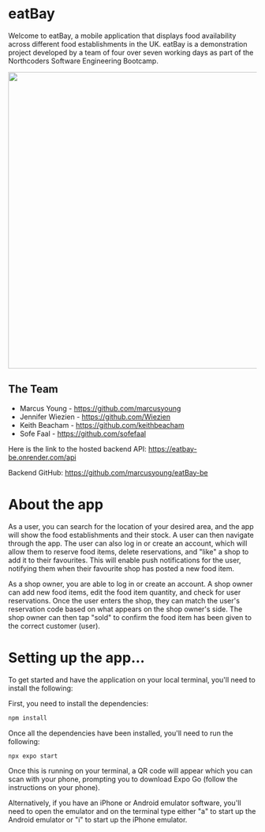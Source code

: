 <h1>eatBay</h1>

Welcome to eatBay, a mobile application that displays food availability across different food establishments in the UK. eatBay is a demonstration project developed by a team of four over seven working days as part of the Northcoders Software Engineering Bootcamp.

<img src="assets/eatbay-promo.gif" width="600">

<h2>The Team</h2>

<ul>
<li>Marcus Young - <a href="https://github.com/marcusyoung">https://github.com/marcusyoung</a></li>
<li>Jennifer Wiezien - <a href="https://github.com/Wiezien">https://github.com/Wiezien</a></li>
<li>Keith Beacham - <a href="https://github.com/keithbeacham">https://github.com/keithbeacham</a></li>
<li>Sofe Faal - <a href="https://github.com/sofefaal">https://github.com/sofefaal</a></li>
</ul>

<p>
Here is the link to the hosted backend API: <a href="https://eatbay-be.onrender.com/api">https://eatbay-be.onrender.com/api</a>
<p>

<p>
Backend GitHub: <a href="https://github.com/marcusyoung/eatBay-be">https://github.com/marcusyoung/eatBay-be</a>
</p>

<h1>About the app</h1>
<p>As a user, you can search for the location of your desired area, and the app will show the food establishments and their stock. A user can then navigate through the app. The user can also log in or create an account, which will allow them to reserve food items, delete reservations, and "like" a shop to add it to their favourites. This will enable push notifications for the user, notifying them when their favourite shop has posted a new food item.
</p>
<p>
As a shop owner, you are able to log in or create an account. A shop owner can add new food items, edit the food item quantity, and check for user reservations. Once the user enters the shop, they can match the user's reservation code based on what appears on the shop owner's side. The shop owner can then tap "sold" to confirm the food item has been given to the correct customer (user).
</p>
<h1>Setting up the app...</h1>

<p>To get started and have the application on your local terminal, you'll need to install the following:

<p>First, you need to install the dependencies:</p>

```sh
npm install
```

<p>Once all the dependencies have been installed, you'll need to run the following:</p>

```sh
npx expo start
```
<p>Once this is running on your terminal, a QR code will appear which you can scan with your phone, prompting you to download Expo Go (follow the instructions on your phone).</p>

<p>Alternatively, if you have an iPhone or Android emulator software, you'll need to open the emulator and on the terminal type either "a" to start up the Android emulator or "i" to start up the iPhone emulator.</p>
